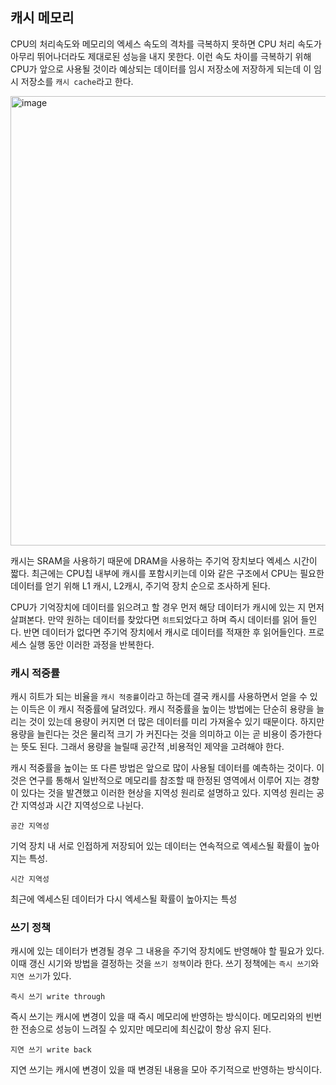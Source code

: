 ## 캐시 메모리

CPU의 처리속도와 메모리의 엑세스 속도의 격차를 극복하지 못하면 CPU 처리 속도가 아무리 뛰어나더라도 제대로된 성능을 내지 못한다. 이런 속도 차이를 극복하기 위해 CPU가 앞으로 사용될 것이라 예상되는 데이터를 임시 저장소에 저장하게 되는데 이 임시 저장소를 `캐시 cache`라고 한다.

<img width="719" alt="image" src="https://user-images.githubusercontent.com/51963264/193691300-147cebfc-5b56-4a56-bf1e-e8a580f589d5.png">

캐시는 SRAM을 사용하기 때문에 DRAM을 사용하는 주기억 장치보다 엑세스 시간이 짧다. 최근에는 CPU칩 내부에 캐시를 포함시키는데 이와 같은 구조에서 CPU는 필요한 데이터를 얻기 위해 L1 캐시, L2캐시, 주기억 장치 순으로 조사하게 된다.


CPU가 기억장치에 데이터를 읽으려고 할 경우 먼저 해당 데이터가 캐시에 있는 지 먼저 살펴본다. 만약 원하는 데이터를 찾았다면 `히트`되었다고 하며 즉시 데이터를 읽어 들인다. 반면 데이터가 없다면 주기억 장치에서 캐시로 데이터를 적재한 후 읽어들인다. 프로세스 실행 동안 이러한 과정을 반복한다.


### 캐시 적중률

캐시 히트가 되는 비율을 `캐시 적중률`이라고 하는데 결국 캐시를 사용하면서 얻을 수 있는 이득은 이 캐시 적중률에 달려있다. 캐시 적중률을 높이는 방법에는 단순히 용량을 늘리는 것이 있는데 용량이 커지면 더 많은 데이터를 미리 가져올수 있기 때문이다. 하지만 용량을 늘린다는 것은 물리적 크기 가 커진다는 것을 의미하고 이는 곧 비용이 증가한다는 뜻도 된다. 그래서 용량을 늘릴때 공간적 ,비용적인 제약을 고려해야 한다.

캐시 적중률을 높이는 또 다른 방법은 앞으로 많이 사용될 데이터를 예측하는 것이다. 이것은 연구를 통해서 일반적으로 메모리를 참조할 때 한정된 영역에서 이루어 지는 경향이 있다는 것을 발견했고 이러한 현상을 지역성 원리로 설명하고 있다. 지역성 원리는 공간 지역성과 시간 지역성으로 나뉜다.

`공간 지역성`

기억 장치 내 서로 인접하게 저장되어 있는 데이터는 연속적으로 엑세스될 확률이  높아지는 특성.

`시간 지역성`

최근에 엑세스된 데이터가 다시 엑세스될 확률이 높아지는 특성

### 쓰기 정책

캐시에 있는 데이터가 변경될 경우 그 내용을 주기억 장치에도 반영해야 할 필요가 있다. 이때 갱신 시기와 방법을 결정하는 것을 `쓰기 정책`이라 한다. 쓰기 정책에는 `즉시 쓰기`와 `지연 쓰기`가 있다.

`즉시 쓰기 write through`

즉시 쓰기는 캐시에 변경이 있을 때 즉시 메모리에 반영하는 방식이다. 메모리와의 빈번한 전송으로 성능이 느려질 수 있지만 메모리에 최신값이 항상 유지 된다.

`지연 쓰기 write back`

지연 쓰기는 캐시에 변경이 있을 때 변경된 내용을 모아 주기적으로 반영하는 방식이다.